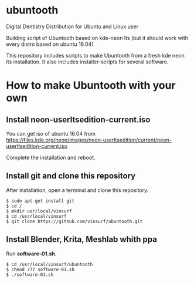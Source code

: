 # ubuntooth
Digital Dentistry Distribution for Ubuntu and Linux user

Building script of Ubuntooth based on kde-neon lts (but it should work with every distro based on ubuntu 16.04)

This repository includes scripts to make Ubuntooth from a fresh kde neon lts installation.
It also includes installer-scripts for several software.

# How to make Ubuntooth with your own

## Install neon-userltsedition-current.iso

You can get iso of ubuntu 16.04 from https://files.kde.org/neon/images/neon-userltsedition/current/neon-userltsedition-current.iso

Complete the installation and reboot.

## Install git and clone this repository

After installation, open a terminal and clone this repository.

    $ sudo apt-get install git
    $ cd /
    $ mkdir usr/local/vinsurf
    $ cd /usr/local/vinsurf
    $ git clone https://github.com/vinsurf/ubuntooth.git

## Install Blender, Krita, Meshlab whith ppa

Run **software-01.sh**.

    $ cd /usr/local/vinsurf/ubuntooth
    $ chmod 777 software-01.sh
    $ ./software-01.sh
